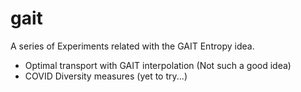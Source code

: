 # gait  
A series of Experiments related with the GAIT Entropy idea. 
- Optimal transport with GAIT interpolation (Not such a good idea)
- COVID Diversity measures (yet to try...)
